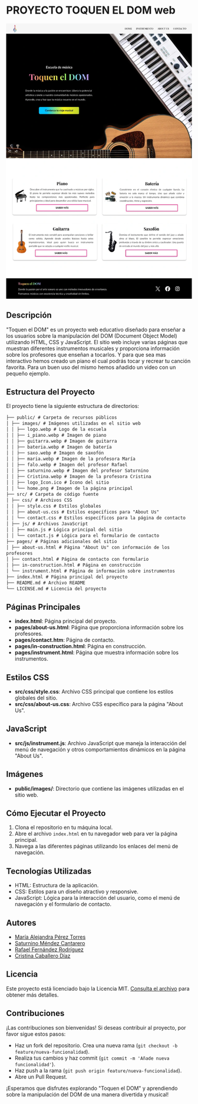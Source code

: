 # PROYECTO TOQUEN EL DOM web

![¡Bienvenidos a TOQUEN EL DOM!](/public/images/home.webp)

## Descripción

"Toquen el DOM" es un proyecto web educativo diseñado para enseñar a los usuarios sobre la manipulación del DOM (Document Object Model) utilizando HTML, CSS y JavaScript. El sitio web incluye varias páginas que muestran diferentes instrumentos musicales y proporciona información sobre los profesores que enseñan a tocarlos. Y para que sea mas interactivo hemos creado un piano el cual podrás tocar y recrear tu canción favorita. Para un buen uso del mismo hemos añadido un video con un pequeño ejemplo.

## Estructura del Proyecto

El proyecto tiene la siguiente estructura de directorios:

```toquen-el-dom/
├── public/ # Carpeta de recursos públicos
│ ├── images/ # Imágenes utilizadas en el sitio web
│ │ ├── logo.webp # Logo de la escuela
│ │ ├── i_piano.webp # Imagen de piano
│ │ ├── guitarra.webp # Imagen de guitarra
│ │ ├── bateria.webp # Imagen de batería
│ │ ├── saxo.webp # Imagen de saxofón
│ │ ├── maria.webp # Imagen de la profesora María
│ │ ├── falo.webp # Imagen del profesor Rafael
│ │ ├── saturnino.webp # Imagen del profesor Saturnino
│ │ ├── Cristina.webp # Imagen de la profesora Cristina
│ │ ├── logo_Icon.ico # Ícono del sitio
│ │ └── home.png # Imagen de la página principal
├── src/ # Carpeta de código fuente
│ ├── css/ # Archivos CSS
│ │ ├── style.css # Estilos globales
│ │ ├── about-us.css # Estilos específicos para "About Us"
│ │ └── contact.css # Estilos específicos para la página de contacto
│ ├── js/ # Archivos JavaScript
│ │ ├── main.js # Lógica principal del sitio
│ │ └── contact.js # Lógica para el formulario de contacto
├── pages/ # Páginas adicionales del sitio
│ ├── about-us.html # Página "About Us" con información de los profesores
│ ├── contact.html # Página de contacto con formulario
│ ├── in-construction.html # Página en construcción
│ └── instrument.html # Página de información sobre instrumentos
├── index.html # Página principal del proyecto
├── README.md # Archivo README
└── LICENSE.md # Licencia del proyecto
```

## Páginas Principales

- **index.html**: Página principal del proyecto.
- **pages/about-us.html**: Página que proporciona información sobre los profesores.
- **pages/contact.htm**: Página de contacto.
- **pages/in-construction.html**: Página en construcción.
- **pages/instrument.html**: Página que muestra información sobre los instrumentos.

## Estilos CSS

- **src/css/style.css**: Archivo CSS principal que contiene los estilos globales del sitio.
- **src/css/about-us.css**: Archivo CSS específico para la página "About Us".

## JavaScript

- **src/js/instrument.js**: Archivo JavaScript que maneja la interacción del menú de navegación y otros comportamientos dinámicos en la página "About Us".

## Imágenes

- **public/images/**: Directorio que contiene las imágenes utilizadas en el sitio web.

## Cómo Ejecutar el Proyecto

1. Clona el repositorio en tu máquina local.
2. Abre el archivo `index.html` en tu navegador web para ver la página principal.
3. Navega a las diferentes páginas utilizando los enlaces del menú de navegación.

## Tecnologías Utilizadas

- HTML: Estructura de la aplicación.
- CSS: Estilos para un diseño atractivo y responsive.
- JavaScript: Lógica para la interacción del usuario, como el menú de navegación y el formulario de contacto.

## Autores

- [María Alejandra Pérez Torres](https://github.com/mariaprez32)
- [Saturnino Méndez Cantarero](https://github.com/FrostyValue)
- [Rafael Fernández Rodríguez](https://github.com/FaloCurso)
- [Cristina Caballero Díaz](https://github.com/CristinaCabdi)

## Licencia

Este proyecto está licenciado bajo la Licencia MIT. [Consulta el archivo](LICENSE.md) para obtener más detalles.

## Contribuciones

¡Las contribuciones son bienvenidas! Si deseas contribuir al proyecto, por favor sigue estos pasos:

- Haz un fork del repositorio.
  Crea una nueva rama (`git checkout -b feature/nueva-funcionalidad`).
- Realiza tus cambios y haz commit (`git commit -m 'Añade nueva funcionalidad'`).
- Haz push a la rama (`git push origin feature/nueva-funcionalidad`).
- Abre un Pull Request.

¡Esperamos que disfrutes explorando "Toquen el DOM" y aprendiendo sobre la manipulación del DOM de una manera divertida y musical!
